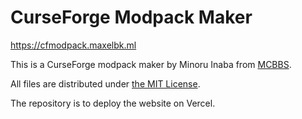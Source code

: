 # CurseForge Modpack Maker

https://cfmodpack.maxelbk.ml

This is a CurseForge modpack maker by Minoru Inaba from [MCBBS](https://www.mcbbs.net/thread-1183410-1-1.html).

All files are distributed under [the MIT License](https://github.com/maxelblack/curseforge-modpack-maker/blob/main/LICENSE).

The repository is to deploy the website on Vercel.
